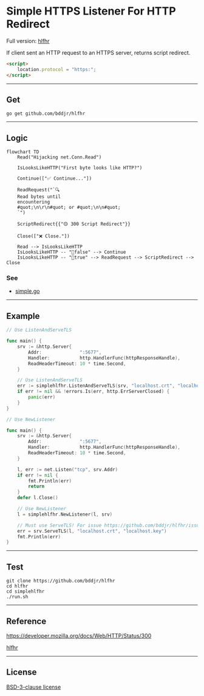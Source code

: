 # Simple HTTPS Listener For HTTP Redirect

Full version: [hlfhr](../)

If client sent an HTTP request to an HTTPS server, returns script redirect.

```html
<script>
	location.protocol = "https:";
</script>
```

---

## Get

```
go get github.com/bddjr/hlfhr
```

---

## Logic

```mermaid
flowchart TD
	Read("Hijacking net.Conn.Read")

	IsLooksLikeHTTP("First byte looks like HTTP?")

	Continue(["✅ Continue..."])

	ReadRequest("`🔍
	Read bytes until
	encountering
	#quot;\n\r\n#quot; or #quot;\n\n#quot;
	`")

	ScriptRedirect{{"🟡 300 Script Redirect"}}

	Close(["❌ Close."])

    Read --> IsLooksLikeHTTP
    IsLooksLikeHTTP -- "🔐false" --> Continue
    IsLooksLikeHTTP -- "📄true" --> ReadRequest --> ScriptRedirect --> Close
```

### See

- [simple.go](simple.go)

---

## Example

```go
// Use ListenAndServeTLS

func main() {
	srv := &http.Server{
		Addr:              ":5677",
		Handler:           http.HandlerFunc(httpResponseHandle),
		ReadHeaderTimeout: 10 * time.Second,
	}

	// Use ListenAndServeTLS
	err := simplehlfhr.ListenAndServeTLS(srv, "localhost.crt", "localhost.key")
	if err != nil && !errors.Is(err, http.ErrServerClosed) {
		panic(err)
	}
}
```

```go
// Use NewListener

func main() {
	srv := &http.Server{
		Addr:              ":5677",
		Handler:           http.HandlerFunc(httpResponseHandle),
		ReadHeaderTimeout: 10 * time.Second,
	}

	l, err := net.Listen("tcp", srv.Addr)
	if err != nil {
		fmt.Println(err)
		return
	}
	defer l.Close()

	// Use NewListener
	l = simplehlfhr.NewListener(l, srv)

	// Must use ServeTLS! For issue https://github.com/bddjr/hlfhr/issues/4
	err = srv.ServeTLS(l, "localhost.crt", "localhost.key")
	fmt.Println(err)
}
```

---

## Test

```
git clone https://github.com/bddjr/hlfhr
cd hlfhr
cd simplehlfhr
./run.sh
```

---

## Reference

https://developer.mozilla.org/docs/Web/HTTP/Status/300

[hlfhr](../)

---

## License

[BSD-3-clause license](../LICENSE.txt)
